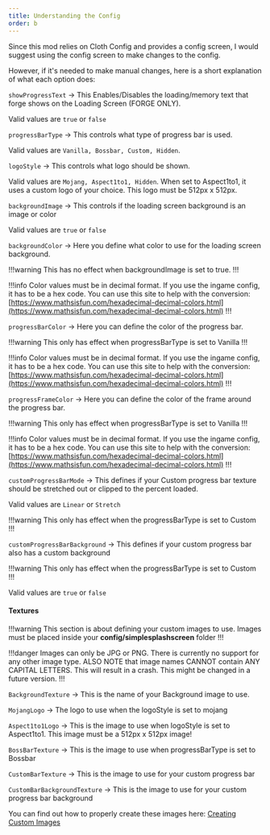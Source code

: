 ```yaml
---
title: Understanding the Config
order: b
---
```

Since this mod relies on Cloth Config and provides a config screen, I would suggest using the config screen to make changes to the config.

However, if it's needed to make manual changes, here is a short explanation of what each option does:

`showProgressText` -> This Enables/Disables the loading/memory text that forge shows on the Loading Screen (FORGE ONLY).

Valid values are `true` or `false`

`progressBarType` -> This controls what type of progress bar is used.

Valid values are `Vanilla, Bossbar, Custom, Hidden`.

`logoStyle` -> This controls what logo should be shown.

Valid values are `Mojang, Aspect1to1, Hidden`. When set to Aspect1to1, it uses a custom logo of your choice. This logo must be 512px x 512px.

`backgroundImage` -> This controls if the loading screen background is an image or color

Valid values are `true` or `false`

`backgroundColor` -> Here you define what color to use for the loading screen background.

!!!warning
This has no effect when backgroundImage is set to true.
!!!

!!!info
Color values must be in decimal format. If you use the ingame config, it has to be a hex code. You can use this site to help with the conversion: [https://www.mathsisfun.com/hexadecimal-decimal-colors.html](https://www.mathsisfun.com/hexadecimal-decimal-colors.html)
!!!

`progressBarColor` -> Here you can define the color of the progress bar.

!!!warning
This only has effect when progressBarType is set to Vanilla
!!!

!!!info
Color values must be in decimal format. If you use the ingame config, it has to be a hex code. You can use this site to help with the conversion: [https://www.mathsisfun.com/hexadecimal-decimal-colors.html](https://www.mathsisfun.com/hexadecimal-decimal-colors.html)
!!!

`progressFrameColor` -> Here you can define the color of the frame around the progress bar.

!!!warning
This only has effect when progressBarType is set to Vanilla
!!!

!!!info
Color values must be in decimal format. If you use the ingame config, it has to be a hex code. You can use this site to help with the conversion: [https://www.mathsisfun.com/hexadecimal-decimal-colors.html](https://www.mathsisfun.com/hexadecimal-decimal-colors.html)
!!!

`customProgressBarMode` -> This defines if your Custom progress bar texture should be stretched out or clipped to the percent loaded.

Valid values are `Linear` or `Stretch`

!!!warning
This only has effect when the progressBarType is set to Custom
!!!

`customProgressBarBackground` -> This defines if your custom progress bar also has a custom background

!!!warning
This only has effect when the progressBarType is set to Custom
!!!

Valid values are `true` or `false`

#### Textures

!!!warning
This section is about defining your custom images to use. Images must be placed inside your **config/simplesplashscreen** folder
!!!

!!!danger
Images can only be JPG or PNG. There is currently no support for any other image type. ALSO NOTE that image names CANNOT contain ANY CAPITAL LETTERS. This will result in a crash. This might be changed in a future version.
!!!

`BackgroundTexture` -> This is the name of your Background image to use.

`MojangLogo` -> The logo to use when the logoStyle is set to mojang

`Aspect1to1Logo` -> This is the image to use when logoStyle is set to Aspect1to1. This image must be a 512px x 512px image!

`BossBarTexture` -> This is the image to use when progressBarType is set to Bossbar

`CustomBarTexture` -> This is the image to use for your custom progress bar

`CustomBarBackgroundTexture` -> This is the image to use for your custom progress bar background

You can find out how to properly create these images here: [Creating Custom Images](custom-images.md)
